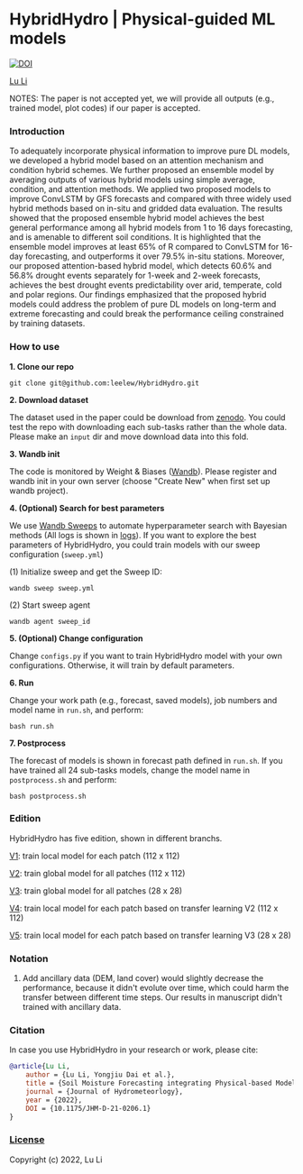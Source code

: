 # HybridHydro | Physical-guided ML models

[![DOI](https://zenodo.org/badge/DOI/10.5281/zenodo.7180026.svg)](https://doi.org/10.5281/zenodo.7180026)

[Lu Li](https://www.researchgate.net/profile/Lu-Li-69?ev=hdr_xprf)

NOTES: The paper is not accepted yet, we will provide all outputs (e.g., trained model, plot codes) if our paper is accepted.

### Introduction

To adequately incorporate physical information to improve pure DL models, we developed a hybrid model based on an attention mechanism and condition hybrid schemes. We further proposed an ensemble model by averaging outputs of various hybrid models using simple average, condition, and attention methods. We applied two proposed models to improve ConvLSTM by GFS forecasts and compared with three widely used hybrid methods based on in-situ and gridded data evaluation. The results showed that the proposed ensemble hybrid model achieves the best general performance among all hybrid models from 1 to 16 days forecasting, and is amenable to different soil conditions. It is highlighted that the ensemble model improves at least 65% of R compared to ConvLSTM for 16-day forecasting, and outperforms it over 79.5% in-situ stations. Moreover, our proposed attention-based hybrid model, which detects 60.6% and 56.8% drought events separately for 1-week and 2-week forecasts, achieves the best drought events predictability over arid, temperate, cold and polar regions. Our findings emphasized that the proposed hybrid models could address the problem of pure DL models on long-term and extreme forecasting and could break the performance ceiling constrained by training datasets.

### How to use

**1. Clone our repo**

```shell
git clone git@github.com:leelew/HybridHydro.git
```

**2. Download dataset**

The dataset used in the paper could be download from [zenodo](https://doi.org/10.5281/zenodo.7180026). You could test the repo with downloading each sub-tasks rather than the whole data. Please make an `input` dir and move download data into this fold.

**3. Wandb init**

The code is monitored by Weight & Biases ([Wandb](https://wandb.ai/)). Please register and wandb init in your own server (choose "Create New" when first set up wandb project).

**4. (Optional) Search for best parameters**

We use [Wandb Sweeps](https://docs.wandb.ai/guides/sweeps) to automate hyperparameter search with Bayesian methods (All logs is shown in [logs](https://wandb.ai/lilu)). If you want to explore the best parameters of HybridHydro, you could train models with our sweep configuration (`sweep.yml`)

(1) Initialize sweep and get the Sweep ID:

```shell
wandb sweep sweep.yml
```

(2) Start sweep agent

```shell
wandb agent sweep_id
```

**5. (Optional) Change configuration**

Change `configs.py` if you want to train HybridHydro model with your own configurations. Otherwise, it will train by default parameters.

**6. Run**

Change your work path (e.g., forecast, saved models), job numbers and model name in `run.sh`, and perform:

```shell
bash run.sh
```

**7. Postprocess**

The forecast of models is shown in forecast path defined in `run.sh`. If you have trained all 24 sub-tasks models, change the model name in `postprocess.sh` and perform:

```shell
bash postprocess.sh
```

### Edition

HybridHydro has five edition, shown in different branchs.

[V1](): train local model for each patch (112 x 112)

[V2](https://github.com/leelew/HybridHydro/tree/V2): train global model for all patches (112 x 112)

[V3](https://github.com/leelew/HybridHydro/tree/V3): train global model for all patches (28 x 28)

[V4](https://github.com/leelew/HybridHydro/tree/V4): train local model for each patch based on transfer learning V2 (112 x 112)

[V5](https://github.com/leelew/HybridHydro/tree/V5): train local model for each patch based on transfer learning V3 (28 x 28)

### Notation

1. Add ancillary data (DEM, land cover) would slightly decrease the performance, because it didn't evolute over time, which could harm the transfer between different time steps. Our results in manuscript didn't trained with ancillary data. 

### Citation

In case you use HybridHydro in your research or work, please cite:

```bibtex
@article{Lu Li,
    author = {Lu Li, Yongjiu Dai et al.},
    title = {Soil Moisture Forecasting integrating Physical-based Model with Deep Learning},
    journal = {Journal of Hydrometeorlogy},
    year = {2022},
    DOI = {10.1175/JHM-D-21-0206.1}
}
```

### [License](https://github.com/leelew/HybridHydro/LICENSE)

Copyright (c) 2022, Lu Li

